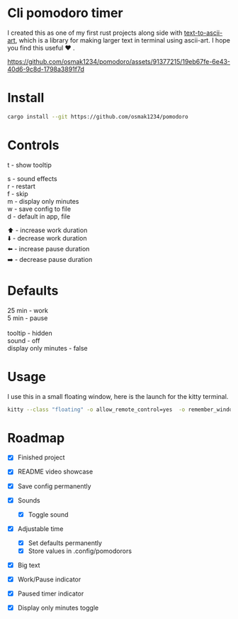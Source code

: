 # Cli pomodoro timer

I created this as one of my first rust projects along side with [text-to-ascii-art](https://crates.io/crates/text-to-ascii-art), which is a library for
making larger text in terminal using ascii-art. I hope you find this useful ❤️ .


https://github.com/osmak1234/pomodoro/assets/91377215/19eb67fe-6e43-40d6-9c8d-1798a3891f7d

# Install

```bash
cargo install --git https://github.com/osmak1234/pomodoro
```




# Controls

t - show tooltip <br>

s - sound effects <br>
r - restart <br>
f - skip <br>
m - display only minutes<br>
w - save config to file<br>
d - default in app, file<br>

⬆️ - increase work duration<br>
⬇️ - decrease work duration<br>
⬅️ - increase pause duration<br>
➡️ - decrease pause duration<br>

# Defaults

25 min - work <br>
5 min - pause <br>
<br>
tooltip - hidden <br>
sound - off <br>
display only minutes - false

# Usage

I use this in a small floating window, here is the launch for the kitty terminal.

```bash
kitty --class "floating" -o allow_remote_control=yes  -o remember_window_size=nom  -o initial_window_width=500 -o initial_window_height=350 pomo
```

# Roadmap

- [x] Finished project

- [x] README video showcase

- [x] Save config permanently
  
- [x] Sounds
  - [x] Toggle sound

- [x] Adjustable time
  - [x] Set defaults permanently
  - [x] Store values in .config/pomodorors

- [x] Big text
- [x] Work/Pause indicator
- [x] Paused timer indicator
- [x] Display only minutes toggle
